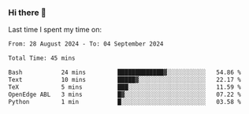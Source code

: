### Hi there 👋

<!--
**Grav1tum/Grav1tum** is a ✨ _special_ ✨ repository because its `README.md` (this file) appears on your GitHub profile.

Here are some ideas to get you started:

- 🔭 I’m currently working on ...
- 🌱 I’m currently learning ...
- 👯 I’m looking to collaborate on ...
- 🤔 I’m looking for help with ...
- 💬 Ask me about ...
- 📫 How to reach me: ...
- 😄 Pronouns: ...
- ⚡ Fun fact: ...
-->
Last time I spent my time on:
<!--START_SECTION:waka-->

```txt
From: 28 August 2024 - To: 04 September 2024

Total Time: 45 mins

Bash           24 mins         █████████████▓░░░░░░░░░░░   54.86 %
Text           10 mins         █████▓░░░░░░░░░░░░░░░░░░░   22.17 %
TeX            5 mins          ███░░░░░░░░░░░░░░░░░░░░░░   11.59 %
OpenEdge ABL   3 mins          █▓░░░░░░░░░░░░░░░░░░░░░░░   07.22 %
Python         1 min           █░░░░░░░░░░░░░░░░░░░░░░░░   03.58 %
```

<!--END_SECTION:waka-->
